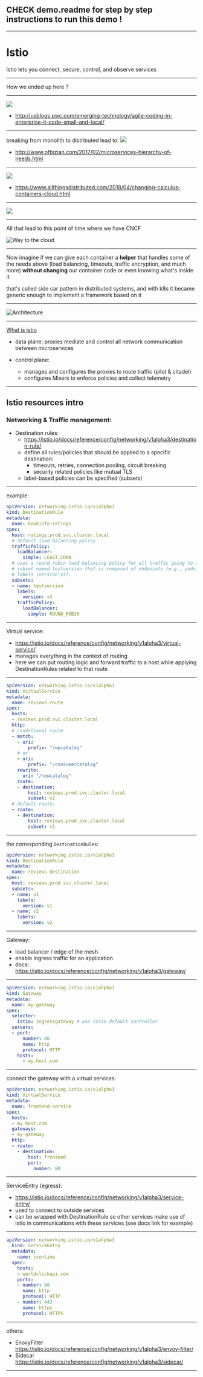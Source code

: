 ## CHECK demo.readme for step by step instructions to run this demo !

<!-- $theme: default -->
---
<!--marp: true-->
# Istio

Istio lets you connect, secure, control, and observe services

---

How we ended up here ?

---

![](./img/m2m.jpg)
* http://usblogs.pwc.com/emerging-technology/agile-coding-in-enterprise-it-code-small-and-local/

---

breaking from monolith to distributed lead to:
![](./img/needs.png)
* http://www.ofbizian.com/2017/02/microservices-hierarchy-of-needs.html
---

![](./img/k8s.jpg)
* https://www.allthingsdistributed.com/2018/04/changing-calculus-containers-cloud.html

---

![](./img/3fd.jpg)

---
All that lead to this point of time where we have CNCF

![Way to the cloud](./img/history.png)

---

Now imagine if we can give each container a **helper** that handles some of the needs above (load balancing, timeouts, traffic encryption, and much more) **without changing** our container code or even knowing what's inside it

that's called side car pattern in distributed systems, and with k8s it became generic enough to implement a framework based on it

---

![Architecture](./img/arch.png)
  
---
[What is istio](https://istio.io/docs/concepts/what-is-istio/)

- data plane: proxies mediate and control all network communication between microservices

- control plane: 
  - manages and configures the proxies to route traffic (pilot & citadel)
  - configures Mixers to enforce policies and collect telemetry
---
## Istio resources intro

### Networking & Traffic management:
  - Destination rules:
    - https://istio.io/docs/reference/config/networking/v1alpha3/destination-rule/
    - define all rules/policies that should be applied to a specific destination:
      - timeouts, retries, connection pooling, circuit breaking
      - security related policies like mutual TLS
    - label-based policies can be specified (subsets)
---
example:
```yaml
apiVersion: networking.istio.io/v1alpha3
kind: DestinationRule
metadata:
  name: bookinfo-ratings
spec:
  host: ratings.prod.svc.cluster.local
  # default load balancing policy
  trafficPolicy:
    loadBalancer:
      simple: LEAST_CONN
  # uses a round robin load balancing policy for all traffic going to a
  # subset named testversion that is composed of endpoints (e.g., pods) with
  # labels (version:v3).
  subsets:
  - name: testversion
    labels:
      version: v3
    trafficPolicy:
      loadBalancer:
        simple: ROUND_ROBIN
```
---    
Virtual service:
  - https://istio.io/docs/reference/config/networking/v1alpha3/virtual-service/
  - manages everything in the context of routing
  - here we can put routing logic and forward traffic to a host while applying DestinationRules related to that route
---
```yaml
apiVersion: networking.istio.io/v1alpha3
kind: VirtualService
metadata:
  name: reviews-route
spec:
  hosts:
  - reviews.prod.svc.cluster.local
  http:
  # conditional route
  - match:
    - uri:
        prefix: "/wpcatalog"
    # or
    - uri:
        prefix: "/consumercatalog"
    rewrite:
      uri: "/newcatalog"
    route:
    - destination:
        host: reviews.prod.svc.cluster.local
        subset: v2
  # default route:
  - route:
    - destination:
        host: reviews.prod.svc.cluster.local
        subset: v1
```
---
the corresponding `DestinationRules`:

```yaml
apiVersion: networking.istio.io/v1alpha3
kind: DestinationRule
metadata:
  name: reviews-destination
spec:
  host: reviews.prod.svc.cluster.local
  subsets:
  - name: v1
    labels:
      version: v1
  - name: v2
    labels:
      version: v2
```
---
Gateway:
  - load balancer / edge of the mesh
  - enable ingress traffic for an application.
  - docs: https://istio.io/docs/reference/config/networking/v1alpha3/gateway/
---

```yaml
apiVersion: networking.istio.io/v1alpha3
kind: Gateway
metadata:
  name: my-gateway
spec:
  selector:
    istio: ingressgateway # use istio default controller
  servers:
  - port:
      number: 80
      name: http
      protocol: HTTP
    hosts:
      - my.host.com
```

---

connect the gateway with a virtual services:

```yaml
apiVersion: networking.istio.io/v1alpha3
kind: VirtualService
metadata:
  name: frontend-service
spec:
  hosts:
  - my.host.com
  gateways:
  - my-gateway
  http:
  - route:
    - destination:
        host: frontend
        port:
          number: 80
```
--- 

ServiceEntry (egress):
  - https://istio.io/docs/reference/config/networking/v1alpha3/service-entry/
  - used to connect to outside services
  - can be wrapped with DestinationRule so other services make use of istio
  in communications with these services (see docs link for example)

---

```yaml
apiVersion: networking.istio.io/v1alpha3
  kind: ServiceEntry
  metadata:
    name: jsontime
  spec:
    hosts:
    - worldclockapi.com
    ports:
    - number: 80
      name: http
      protocol: HTTP
    - number: 443
      name: https
      protocol: HTTPS
```
---
others:
  - EnovyFilter https://istio.io/docs/reference/config/networking/v1alpha3/envoy-filter/
  - Sidecar https://istio.io/docs/reference/config/networking/v1alpha3/sidecar/

---
